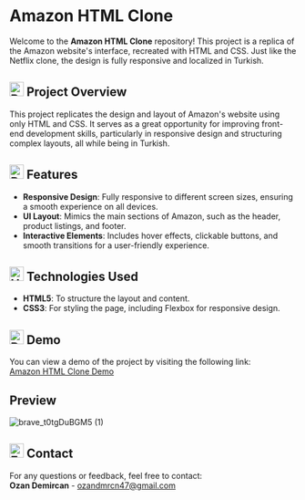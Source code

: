 # Amazon HTML Clone

Welcome to the **Amazon HTML Clone** repository! This project is a replica of the Amazon website's interface, recreated with HTML and CSS. Just like the Netflix clone, the design is fully responsive and localized in Turkish.

## <img src="https://raw.githubusercontent.com/Tarikul-Islam-Anik/Animated-Fluent-Emojis/master/Emojis/Activities/Bullseye.png" alt="Bullseye" width="25" height="25" /> Project Overview

This project replicates the design and layout of Amazon's website using only HTML and CSS. It serves as a great opportunity for improving front-end development skills, particularly in responsive design and structuring complex layouts, all while being in Turkish.

## <img src="https://raw.githubusercontent.com/Tarikul-Islam-Anik/Animated-Fluent-Emojis/master/Emojis/Travel%20and%20places/Rocket.png" alt="Rocket" width="25" height="25" /> Features

- **Responsive Design**: Fully responsive to different screen sizes, ensuring a smooth experience on all devices.  
- **UI Layout**: Mimics the main sections of Amazon, such as the header, product listings, and footer.  
- **Interactive Elements**: Includes hover effects, clickable buttons, and smooth transitions for a user-friendly experience.

## <img src="https://raw.githubusercontent.com/Tarikul-Islam-Anik/Animated-Fluent-Emojis/master/Emojis/Objects/Hammer%20and%20Wrench.png" alt="Hammer and Wrench" width="25" height="25" /> Technologies Used

- **HTML5**: To structure the layout and content.  
- **CSS3**: For styling the page, including Flexbox for responsive design.

## <img src="https://raw.githubusercontent.com/Tarikul-Islam-Anik/Animated-Fluent-Emojis/master/Emojis/Objects/Desktop%20Computer.png" alt="Desktop Computer" width="25" height="25" /> Demo

You can view a demo of the project by visiting the following link:  
[Amazon HTML Clone Demo](https://ozanamazonhtml.netlify.app/)

## Preview

![brave_t0tgDuBGM5 (1)](https://github.com/user-attachments/assets/5b81c42e-b123-43e6-933e-91d9445757d1)

## <img src="https://raw.githubusercontent.com/Tarikul-Islam-Anik/Animated-Fluent-Emojis/master/Emojis/Objects/E-Mail.png" alt="E-Mail" width="25" height="25" /> Contact

For any questions or feedback, feel free to contact:  
**Ozan Demircan** - ozandmrcn47@gmail.com
